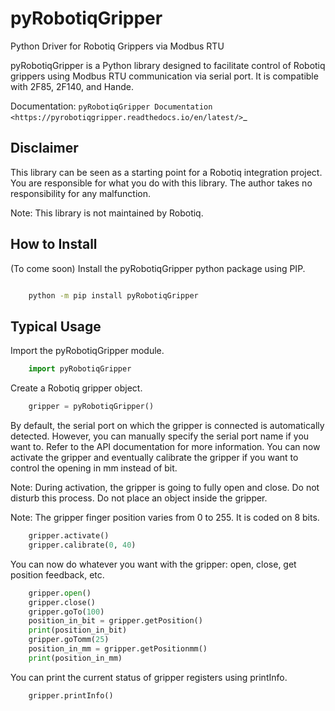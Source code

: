 pyRobotiqGripper
=================

Python Driver for Robotiq Grippers via Modbus RTU

pyRobotiqGripper is a Python library designed to facilitate control of Robotiq grippers using Modbus RTU communication via serial port.
It is compatible with 2F85, 2F140, and Hande.

Documentation: `pyRobotiqGripper Documentation <https://pyrobotiqgripper.readthedocs.io/en/latest/>`_

Disclaimer
----------

This library can be seen as a starting point for a Robotiq integration project.
You are responsible for what you do with this library.
The author takes no responsibility for any malfunction.

Note: This library is not maintained by Robotiq.

How to Install
--------------

(To come soon) Install the pyRobotiqGripper python package using PIP.

```bash

    python -m pip install pyRobotiqGripper
```
Typical Usage
-------------

Import the pyRobotiqGripper module.

```python
    import pyRobotiqGripper
```
Create a Robotiq gripper object.

```python
    gripper = pyRobotiqGripper()
```
By default, the serial port on which the gripper is connected is automatically detected. However, you can manually specify the serial port name if you want to. Refer to the API documentation for more information.
You can now activate the gripper and eventually calibrate the gripper if you want to control the opening in mm instead of bit.

Note: During activation, the gripper is going to fully open and close. Do not disturb this process. Do not place an object inside the gripper.

Note: The gripper finger position varies from 0 to 255. It is coded on 8 bits.

```python
    gripper.activate()
    gripper.calibrate(0, 40)
```
You can now do whatever you want with the gripper: open, close, get position feedback, etc.

```python
    gripper.open()
    gripper.close()
    gripper.goTo(100)
    position_in_bit = gripper.getPosition()
    print(position_in_bit)
    gripper.goTomm(25)
    position_in_mm = gripper.getPositionmm()
    print(position_in_mm)
```

You can print the current status of gripper registers using printInfo.

```python
    gripper.printInfo()
```